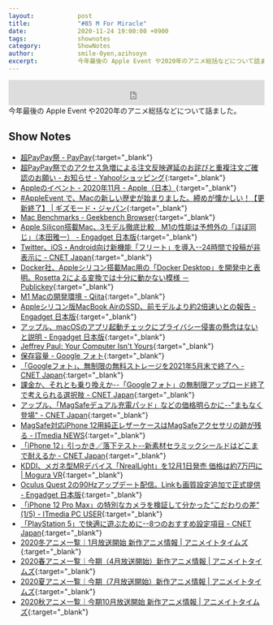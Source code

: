 ```yaml
---
layout:            post
title:             "#85 M For Miracle"
date:              2020-11-24 19:00:00 +0900
tags:              shownotes
category:          ShowNotes
author:            smile-0yen,azihsoyn
excerpt:           今年最後の Apple Event や2020年のアニメ総括などについて話ました。
---
```

<iframe width="100%" height="50" scrolling="no" frameborder="no" src="https://w.soundcloud.com/player/?url=https%3A//api.soundcloud.com/tracks/935164096&color=%23ff5500&auto_play=false&hide_related=false&show_comments=false&show_user=true&show_reposts=false&show_teaser=false&visual=false&show_artwork=false&default_height=75"></iframe>
今年最後の Apple Event や2020年のアニメ総括などについて話ました。

## Show Notes
- [超PayPay祭 \- PayPay](https://paypay.ne.jp/event/paypay-matsuri/){:target="_blank"}
- [超PayPay祭でのアクセス急増による注文反映遅延のお詫びと重複注文ご確認のお願い \- お知らせ \- Yahoo\!ショッピング](https://topics.shopping.yahoo.co.jp/notice/archives/202011150000ms.html){:target="_blank"}
- [Appleのイベント \- 2020年11月 \- Apple（日本）](https://www.apple.com/jp/apple-events/november-2020/){:target="_blank"}
- [\#AppleEvent で、Macの新しい歴史が始まりました。締めが懐かしい！【更新終了】 \| ギズモード・ジャパン](https://www.gizmodo.jp/2020/11/apple-event-realtime.html){:target="_blank"}
- [Mac Benchmarks \- Geekbench Browser](https://browser.geekbench.com/mac-benchmarks){:target="_blank"}
- [Apple Silicon搭載Mac、3モデル徹底比較　M1の性能は予想外の「ほぼ同じ」（本田雅一） \- Engadget 日本版](https://japanese.engadget.com/apple-silicon-m1-140007279.html){:target="_blank"}
- [Twitter、iOS・Android向け新機能「フリート」を導入\-\-24時間で投稿が非表示に \- CNET Japan](https://japan.cnet.com/article/35162270/){:target="_blank"}
- [Docker社、Appleシリコン搭載Mac用の「Docker Desktop」を開発中と表明。Rosetta 2による変換では十分に動かない模様 － Publickey](https://www.publickey1.jp/blog/20/_dockerapplemacdocker_desktoprosetta_2.html){:target="_blank"}
- [M1 Macの開発環境 \- Qiita](https://qiita.com/shibukawa/items/797b7cbb7e530842e6f7){:target="_blank"}
- [Appleシリコン版MacBook AirのSSD、前モデルより約2倍速いとの報告 \- Engadget 日本版](https://japanese.engadget.com/apple-silicon-macbookair-ssd-034512112.html){:target="_blank"}
- [アップル、macOSのアプリ起動チェックにプライバシー侵害の懸念はないと説明 \- Engadget 日本版](https://japanese.engadget.com/apple-macos-privacy-083016835.html){:target="_blank"}
- [Jeffrey Paul: Your Computer Isn't Yours](https://sneak.berlin/20201112/your-computer-isnt-yours/#updates){:target="_blank"}
- [保存容量 \- Google フォト](https://photos.google.com/storage){:target="_blank"}
- [「Googleフォト」、無制限の無料ストレージを2021年5月末で終了へ \- CNET Japan](https://japan.cnet.com/article/35162321/){:target="_blank"}
- [課金か、それとも乗り換えか\-\-「Googleフォト」の無制限アップロード終了で考えられる選択肢 \- CNET Japan](https://japan.cnet.com/article/35162438/){:target="_blank"}
- [アップル、「MagSafeデュアル充電パッド」などの価格明らかに\-\-"まもなく登場" \- CNET Japan](https://japan.cnet.com/article/35162117/){:target="_blank"}
- [MagSafe対応iPhone 12用純正レザーケースはMagSafeアクセサリの跡が残る \- ITmedia NEWS](https://www.itmedia.co.jp/news/articles/2011/09/news057.html){:target="_blank"}
- [「iPhone 12」引っかき／落下テスト\-\-新素材セラミックシールドはどこまで耐えるか \- CNET Japan](https://japan.cnet.com/article/35161620/){:target="_blank"}
- [KDDI、メガネ型MRデバイス「NrealLight」を12月1日発売 価格は約7万円に \| Mogura VR](https://www.moguravr.com/nreallight-3/){:target="_blank"}
- [Oculus Quest 2の90Hzアップデート配信。Linkも画質設定追加で正式提供 \- Engadget 日本版](https://japanese.engadget.com/oculus-90hz-update-053023569.html){:target="_blank"}
- [「iPhone 12 Pro Max」の特別なカメラを検証して分かった“こだわりの差” \(1/5\) \- ITmedia PC USER](https://www.itmedia.co.jp/pcuser/articles/2011/09/news148.html){:target="_blank"}
- [「PlayStation 5」で快適に遊ぶために\-\-8つのおすすめ設定項目 \- CNET Japan](https://japan.cnet.com/article/35162434/){:target="_blank"}
- [2020冬アニメ一覧｜1月放送開始 新作アニメ情報 \| アニメイトタイムズ](https://www.animatetimes.com/tag/details.php?id=10978){:target="_blank"}
- [2020春アニメ一覧｜今期（4月放送開始）新作アニメ情報 \| アニメイトタイムズ](https://www.animatetimes.com/tag/details.php?id=5228){:target="_blank"}
- [2020夏アニメ一覧｜今期（7月放送開始）新作アニメ情報 \| アニメイトタイムズ](https://www.animatetimes.com/tag/details.php?id=5806){:target="_blank"}
- [2020秋アニメ一覧｜今期10月放送開始 新作アニメ情報 \| アニメイトタイムズ](https://www.animatetimes.com/tag/details.php?id=5947){:target="_blank"}
